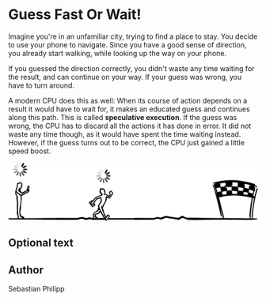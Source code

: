 <!-- BEGIN TITLE -->
# Guess Fast Or Wait!
<!-- END TITLE -->

<!-- BEGIN BODY -->
Imagine you're in an unfamiliar city, trying to find a place to stay.
You decide to use your phone to navigate. Since you have a good sense
of direction, you already start walking, while looking up the way on
your phone.

If you guessed the direction correctly, you didn't waste any time
waiting for the result, and can continue on your way.  If your guess
was wrong, you have to turn around.

A modern CPU does this as well: When its course of action depends on a
result it would have to wait for, it makes an educated guess and
continues along this path.  This is called **speculative execution**.
If the guess was wrong, the CPU has to discard all the actions it has
done in error.  It did not waste any time though, as it would have
spent the time waiting instead.  However, if the guess turns out to be
correct, the CPU just gained a little speed boost.
<!-- END BODY -->


![Image title](../images/image-110-guess-fast-or-wait.svg)


## Optional text
<!-- BEGIN OPTIONAL -->
<!-- END OPTIONAL -->



## Author
<!-- BEGIN AUTHOR -->
Sebastian Philipp
<!-- END AUTHOR -->
